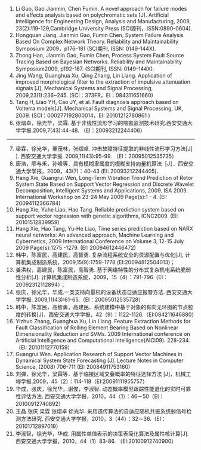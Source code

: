 1. Li Guo, Gao Jianmin, Chen Fumin. A novel approach for failure modes and effects analysis based on polychromatic sets [J]. Artificial Intelligence for Engineering Design, Analysis and Manufacturing, 2009, 23(2):119-129,Cambridge University Press (SCI源刊，ISSN:0890-0604).
2.  Hongquan Jiang, Jianmin Gao, Fumin Chen, System Failure Analysis Based On Complex Network Theory. Reliability and Maintainability Symposium 2009，p176-181 (SCI期刊, ISSN: 0149-144X). 
3.  Zhong Han, Jianmin Gao, Fumin Chen, Process System Fault Source Tracing Based on Bayesian Networks. Reliability and Maintainability Symposium2009,  p192-187. (SCI期刊, ISSN: 0149-144X). 
4.   Jing Wang, Guanghua Xu, Qing Zhang, Lin Liang. Application of improved morphological filter to the extraction of impulsive attenuation signals [J], Mechanical Systems and Signal Processing, 2009,23(1):236~245. (SCI：373FR，EI：084311651660)
5.   Tang H, Liao YH, Cao JY, et al. Fault diagnosis approach based on Volterra models[J]. Mechanical Systems and Signal Processing, UK, 2009. (SCI：000277192800014，EI: 20101212780861 )
6.   张熠卓，徐光华，梁霖. 基于非线性流形学习的喘振监测技术研究.西安交通大学学报.2009,7(43):44-48. （EI：20093212244406）
______________________________________________
7.   梁霖，徐光华，栗茂林，张熠卓. 冲击故障特征提取的非线性流形学习方法[J] ]. 西安交通大学学报. 2009,11(43):95-99. （EI：20095012535735）
8.   唐浩，廖与禾，孙峰等．具有模糊隶属度的模糊支持向量机算法［J］．西安交通大学学报，2009，43(7)：40-43 (EI: 20093212244405)．
9.   Hang Xie, Guangrui Wen, Long-Term Vibration Trend Prediction of Rotor System State Based on Support Vector Regression and Discrete Wavelet Decomposition, Intelligent Systems and Applications, 2009. ISA 2009. International Workshop on 23-24 May 2009 Page(s):1 - 4. (EI: 20094112366784)
10.   Hang Xie, Yuhe Liao, Hao Tang. Reliable prediction system based on support vector regression with genetic algorithms, ICNC2009. (EI: 20101512839959)
11.   Hang Xie, Hao Tang, Yu-He Liao, Time series prediction based on NARX neural networks: An advanced approach, Machine Learning and Cybernetics, 2009 International Conference on Volume 3,  12-15 July 2009 Page(s):1275 -1279. (EI: 20094612446472)
12.   韩中，陈富民，高建民，高智勇. 复杂流程系统安全的资源配置与优化[J], 计算机集成制造系统，2009,15(9):1759-1778 (EI:20094812504013)；
13.   姜洪权，高建民，陈富民，高智勇. 基于网络特性的分布式复杂机电系统脆弱性分析[J]. 计算机集成制造系统，2009，15（4）：791-796（EI：20092312112894）； 
14.   张庆，徐光华，华成.一类支持向量机的设备状态自适应报警方法. 西安交通大学学报. 2009,11(43):61-65.（EI：20095012535728）
15. 韩中，陈富民，高智勇，高建民．系统建模中基于对象的有向无环图的节点粒度的转换[J]．西安交通大学学报，42（9）：1122-1126.（EI:084211646880）
16. Yizhuo Zhang, Guanghua Xu, Lin Liang. Feature Extraction Methods for Fault Classification of Rolling Element Bearing Based on Nonlinear Dimensionality Reduction and SVMs. 2009 International conference on Artificial Intelligence and Computational Intelligence(AICI09). 228-234.（EI: 20101112770159）
17. Guangrui Wen. Application Research of Support Vector Machines in Dynamical System State Forecasting [J]. Lecture Notes in Computer Science, (2008) 706-711 (EI: 20084911753160)
18. 刘弹，徐光华，梁霖等．基于临接区域交叠概率的特征选择方法 [J]，机械工程学报.2009，45（2）：114-118（EI:20091111955757）
19. 华成，张庆，徐光华，谢俊，李淑智. 动态概率模型跟踪性能退化的实时可靠性评估方法. 西安交通大学学报，2010，44（1）：46－50（EI：20100912740892）
20. 王晶 张庆 梁霖 张熠卓 徐光华. 采用遗传算法的自适应随机共振系统弱信号检测方法研究. 西安交通大学学报，2010，3（44）：32－36.（EI：20101712897019）
21. 李淑智，徐光华，华成. 用属性单值表示的决策表简化算法及属性核计算[J]. 西安交通大学学报，2010，44（1）83-86. （EI:20100912740900）

